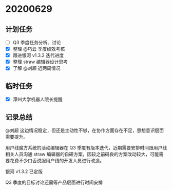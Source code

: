 # 20200629

## 计划任务

- [ ] Q3 季度任务分析、讨论
- [x] 整理 @巧云 季度绩效考核
- [x] 跟进银河 v1.3.2 迭代进度
- [x] 整理 straw 编辑器设计思考
- [x] 了解 @刘超 近两周情况

## 临时任务

- [x] 潭州大学机器人院长提醒

## 记录总结

@刘超 这边情况稳定，但还是主动性不够，在协作方面存在不足，思想意识层面需要提升。

用户线魔方系统的活动编辑器在 Q3 季度有版本迭代，近期需要安排时间跟用户线相关人员沟通 straw 编辑器的自研方案，因较之前码良的方案改动较大，可能需要花费不少口舌说服用户线的开发人员进行改造。

银河 v1.3.2 已定版

Q3 季度的目标讨论还需等产品层面进行时间安排
